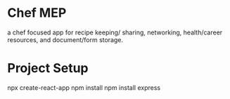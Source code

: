 # Chef MEP
a chef focused app for recipe keeping/ sharing, networking, health/career resources, and document/form storage.

# Project Setup

npx create-react-app
npm install
npm install express 